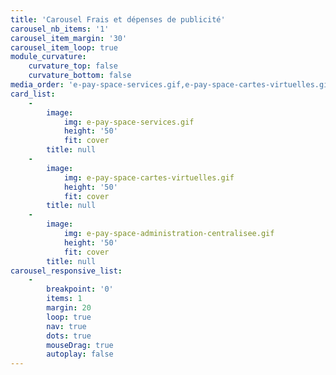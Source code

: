 ```yaml
---
title: 'Carousel Frais et dépenses de publicité'
carousel_nb_items: '1'
carousel_item_margin: '30'
carousel_item_loop: true
module_curvature:
    curvature_top: false
    curvature_bottom: false
media_order: 'e-pay-space-services.gif,e-pay-space-cartes-virtuelles.gif,e-pay-space-administration-centralisee.gif'
card_list:
    -
        image:
            img: e-pay-space-services.gif
            height: '50'
            fit: cover
        title: null
    -
        image:
            img: e-pay-space-cartes-virtuelles.gif
            height: '50'
            fit: cover
        title: null
    -
        image:
            img: e-pay-space-administration-centralisee.gif
            height: '50'
            fit: cover
        title: null
carousel_responsive_list:
    -
        breakpoint: '0'
        items: 1
        margin: 20
        loop: true
        nav: true
        dots: true
        mouseDrag: true
        autoplay: false
---
```


